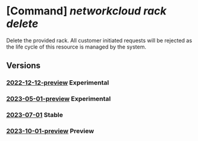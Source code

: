 # [Command] _networkcloud rack delete_

Delete the provided rack.
All customer initiated requests will be rejected as the life cycle of this resource is managed by the system.

## Versions

### [2022-12-12-preview](/Resources/mgmt-plane/L3N1YnNjcmlwdGlvbnMve30vcmVzb3VyY2Vncm91cHMve30vcHJvdmlkZXJzL21pY3Jvc29mdC5uZXR3b3JrY2xvdWQvcmFja3Mve30=/2022-12-12-preview.xml) **Experimental**

<!-- mgmt-plane /subscriptions/{}/resourcegroups/{}/providers/microsoft.networkcloud/racks/{} 2022-12-12-preview -->

### [2023-05-01-preview](/Resources/mgmt-plane/L3N1YnNjcmlwdGlvbnMve30vcmVzb3VyY2Vncm91cHMve30vcHJvdmlkZXJzL21pY3Jvc29mdC5uZXR3b3JrY2xvdWQvcmFja3Mve30=/2023-05-01-preview.xml) **Experimental**

<!-- mgmt-plane /subscriptions/{}/resourcegroups/{}/providers/microsoft.networkcloud/racks/{} 2023-05-01-preview -->

### [2023-07-01](/Resources/mgmt-plane/L3N1YnNjcmlwdGlvbnMve30vcmVzb3VyY2Vncm91cHMve30vcHJvdmlkZXJzL21pY3Jvc29mdC5uZXR3b3JrY2xvdWQvcmFja3Mve30=/2023-07-01.xml) **Stable**

<!-- mgmt-plane /subscriptions/{}/resourcegroups/{}/providers/microsoft.networkcloud/racks/{} 2023-07-01 -->

### [2023-10-01-preview](/Resources/mgmt-plane/L3N1YnNjcmlwdGlvbnMve30vcmVzb3VyY2Vncm91cHMve30vcHJvdmlkZXJzL21pY3Jvc29mdC5uZXR3b3JrY2xvdWQvcmFja3Mve30=/2023-10-01-preview.xml) **Preview**

<!-- mgmt-plane /subscriptions/{}/resourcegroups/{}/providers/microsoft.networkcloud/racks/{} 2023-10-01-preview -->
